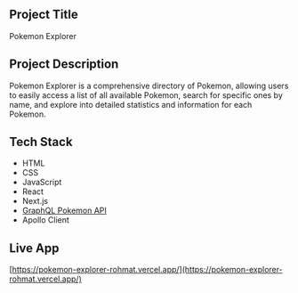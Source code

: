 ## Project Title
Pokemon Explorer

## Project Description
Pokemon Explorer is a comprehensive directory of Pokemon, allowing users to easily access a list of all available Pokemon, search for specific ones by name, and explore into detailed statistics and information for each Pokemon.

## Tech Stack
- HTML
- CSS
- JavaScript
- React
- Next.js
- [GraphQL Pokemon API](https://graphqlpokemon.favware.tech/v7)
- Apollo Client

## Live App
[https://pokemon-explorer-rohmat.vercel.app/](https://pokemon-explorer-rohmat.vercel.app/)
